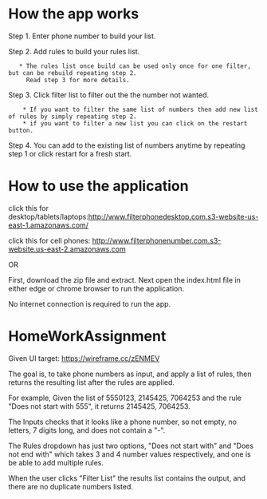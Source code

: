 # How the app works
Step 1. Enter phone number to build your list.

Step 2. Add rules to build your rules list.

       * The rules list once build can be used only once for one filter, but can be rebuild repeating step 2. 
         Read step 3 for more details.

Step 3. Click filter list to filter out the the number not wanted.

        * If you want to filter the same list of numbers then add new list of rules by simply repeating step 2.
        * if you want to filter a new list you can click on the restart button.

Step 4. You can add to the existing list of numbers anytime by repeating step 1 or click restart for a fresh start.
       
         
# How to  use the application

click this for desktop/tablets/laptops:http://www.filterphonedesktop.com.s3-website-us-east-1.amazonaws.com/

click this for cell phones: http://www.filterphonenumber.com.s3-website.us-east-2.amazonaws.com

OR

First, download the zip file and extract. Next open the index.html file in either edge or chrome browser to run the application. 

No internet connection is required to run the app.

# HomeWorkAssignment

Given UI target: https://wireframe.cc/zENMEV

The goal is, to take phone numbers as input, and apply a list of rules, then returns the resulting list after the rules are applied.

For example, Given the list of 5550123, 2145425, 7064253 and the rule "Does not start with 555", it returns 2145425, 7064253.

The Inputs checks that it looks like a phone number, so not empty, no letters, 7 digits long, and does not contain a "-".

The Rules dropdown has just two options, "Does not start with" and "Does not end with" which takes 3 and 4 number values respectively, and one is be able to add multiple rules.

When the user clicks "Filter List" the results list contains the output, and there are no duplicate numbers listed.
